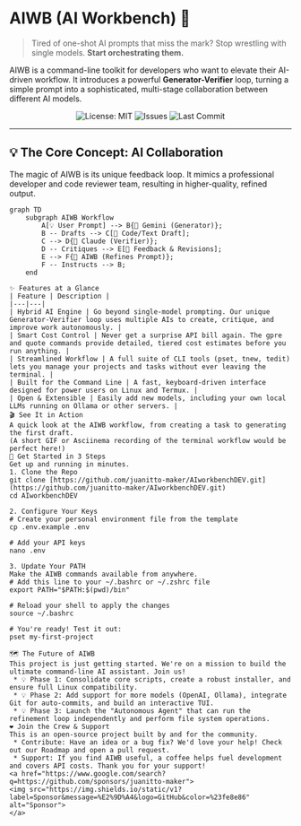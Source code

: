 # AIWB (AI Workbench) 🤖

> Tired of one-shot AI prompts that miss the mark? Stop wrestling with single models. **Start orchestrating them.**

AIWB is a command-line toolkit for developers who want to elevate their AI-driven workflow. It introduces a powerful **Generator-Verifier** loop, turning a simple prompt into a sophisticated, multi-stage collaboration between different AI models.

<div align="center">

![License: MIT](https://img.shields.io/github/license/juanitto-maker/AIworkbenchDEV?style=for-the-badge&color=blue)
![Issues](https://img.shields.io/github/issues/juanitto-maker/AIworkbenchDEV?style=for-the-badge&color=brightgreen)
![Last Commit](https://img.shields.io/github/last-commit/juanitto-maker/AIworkbenchDEV?style=for-the-badge)

</div>

---

## 💡 The Core Concept: AI Collaboration

The magic of AIWB is its unique feedback loop. It mimics a professional developer and code reviewer team, resulting in higher-quality, refined output.

```mermaid
graph TD
    subgraph AIWB Workflow
        A[💡 User Prompt] --> B{🤖 Gemini (Generator)};
        B -- Drafts --> C[📄 Code/Text Draft];
        C --> D{🧐 Claude (Verifier)};
        D -- Critiques --> E[📝 Feedback & Revisions];
        E --> F{🧠 AIWB (Refines Prompt)};
        F -- Instructs --> B;
    end

✨ Features at a Glance
| Feature | Description |
|---|---|
| Hybrid AI Engine | Go beyond single-model prompting. Our unique Generator-Verifier loop uses multiple AIs to create, critique, and improve work autonomously. |
| Smart Cost Control | Never get a surprise API bill again. The gpre and quote commands provide detailed, tiered cost estimates before you run anything. |
| Streamlined Workflow | A full suite of CLI tools (pset, tnew, tedit) lets you manage your projects and tasks without ever leaving the terminal. |
| Built for the Command Line | A fast, keyboard-driven interface designed for power users on Linux and Termux. |
| Open & Extensible | Easily add new models, including your own local LLMs running on Ollama or other servers. |
🎬 See It in Action
A quick look at the AIWB workflow, from creating a task to generating the first draft.
(A short GIF or Asciinema recording of the terminal workflow would be perfect here!)
🚀 Get Started in 3 Steps
Get up and running in minutes.
1. Clone the Repo
git clone [https://github.com/juanitto-maker/AIworkbenchDEV.git](https://github.com/juanitto-maker/AIworkbenchDEV.git)
cd AIworkbenchDEV

2. Configure Your Keys
# Create your personal environment file from the template
cp .env.example .env

# Add your API keys
nano .env

3. Update Your PATH
Make the AIWB commands available from anywhere.
# Add this line to your ~/.bashrc or ~/.zshrc file
export PATH="$PATH:$(pwd)/bin"

# Reload your shell to apply the changes
source ~/.bashrc

# You're ready! Test it out:
pset my-first-project

🗺️ The Future of AIWB
This project is just getting started. We're on a mission to build the ultimate command-line AI assistant. Join us!
 * 💡 Phase 1: Consolidate core scripts, create a robust installer, and ensure full Linux compatibility.
 * 💡 Phase 2: Add support for more models (OpenAI, Ollama), integrate Git for auto-commits, and build an interactive TUI.
 * 💡 Phase 3: Launch the "Autonomous Agent" that can run the refinement loop independently and perform file system operations.
❤️ Join the Crew & Support
This is an open-source project built by and for the community.
 * Contribute: Have an idea or a bug fix? We'd love your help! Check out our Roadmap and open a pull request.
 * Support: If you find AIWB useful, a coffee helps fuel development and covers API costs. Thank you for your support!
<a href="https://www.google.com/search?q=https://github.com/sponsors/juanitto-maker">
<img src="https://img.shields.io/static/v1?label=Sponsor&message=%E2%9D%A4&logo=GitHub&color=%23fe8e86" alt="Sponsor">
</a>


